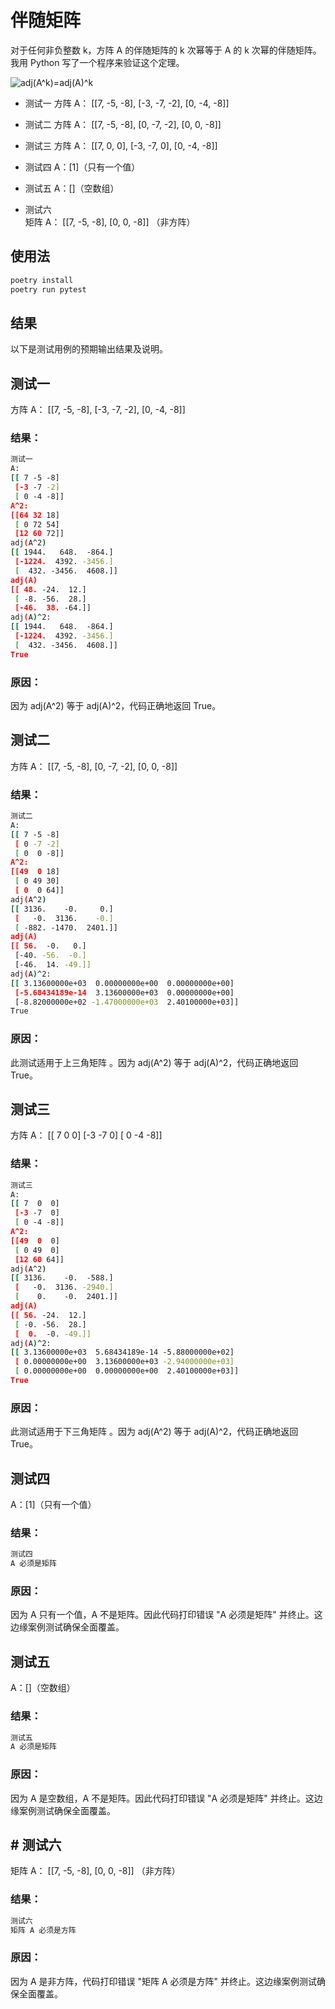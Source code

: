 # 伴随矩阵

对于任何非负整数 k，方阵 A 的伴随矩阵的 k 次幂等于 A 的 k 次幂的伴随矩阵。我用 Python 写了一个程序来验证这个定理。 

![adj(A^k)=adj(A)^k](https://github.com/easai/cofactor/blob/main/formula.png)

* 测试一 
方阵 A：
[[7, -5, -8],
 [-3, -7, -2],
 [0, -4, -8]]

* 测试二
方阵 A：
[[7, -5, -8],
 [0, -7, -2],
 [0, 0, -8]]
 
* 测试三 
方阵 A：
[[7, 0, 0],
 [-3, -7, 0],
 [0, -4, -8]]

* 测试四 
A：[1]（只有一个值）
 
* 测试五
A：[]（空数组）
 
* 测试六  
矩阵 A：
[[7, -5, -8],
 [0, 0, -8]] 
（非方阵）


## 使用法

```bash
poetry install
poetry run pytest
```

## 结果

以下是测试用例的预期输出结果及说明。

## 测试一
方阵 A：
[[7, -5, -8],
 [-3, -7, -2],
 [0, -4, -8]]

### 结果：
```bash
测试一
A:
[[ 7 -5 -8]
 [-3 -7 -2]
 [ 0 -4 -8]]
A^2:
[[64 32 18]
 [ 0 72 54]
 [12 60 72]]
adj(A^2)
[[ 1944.   648.  -864.]
 [-1224.  4392. -3456.]
 [  432. -3456.  4608.]]
adj(A)
[[ 48. -24.  12.]
 [ -8. -56.  28.]
 [-46.  38. -64.]]
adj(A)^2:
[[ 1944.   648.  -864.]
 [-1224.  4392. -3456.]
 [  432. -3456.  4608.]]
True
```
### 原因：
因为 adj(A^2) 等于 adj(A)^2，代码正确地返回 True。  

## 测试二
方阵 A：
[[7, -5, -8],
 [0, -7, -2],
 [0, 0, -8]]
### 结果：
```bash
测试二
A:
[[ 7 -5 -8]
 [ 0 -7 -2]
 [ 0  0 -8]]
A^2:
[[49  0 18]
 [ 0 49 30]
 [ 0  0 64]]
adj(A^2)
[[ 3136.    -0.     0.]
 [   -0.  3136.    -0.]
 [ -882. -1470.  2401.]]
adj(A)
[[ 56.  -0.   0.]
 [-40. -56.  -0.]
 [-46.  14. -49.]]
adj(A)^2:
[[ 3.13600000e+03  0.00000000e+00  0.00000000e+00]
 [-5.68434189e-14  3.13600000e+03  0.00000000e+00]
 [-8.82000000e+02 -1.47000000e+03  2.40100000e+03]]
True
```
### 原因：
此测试适用于上三角矩阵 。因为 adj(A^2) 等于 adj(A)^2，代码正确地返回 True。    

## 测试三
方阵 A：
[[ 7  0  0]
 [-3 -7  0]
 [ 0 -4 -8]]
 
### 结果：
```bash
测试三
A:
[[ 7  0  0]
 [-3 -7  0]
 [ 0 -4 -8]]
A^2:
[[49  0  0]
 [ 0 49  0]
 [12 60 64]]
adj(A^2)
[[ 3136.    -0.  -588.]
 [   -0.  3136. -2940.]
 [    0.    -0.  2401.]]
adj(A)
[[ 56. -24.  12.]
 [ -0. -56.  28.]
 [  0.  -0. -49.]]
adj(A)^2:
[[ 3.13600000e+03  5.68434189e-14 -5.88000000e+02]
 [ 0.00000000e+00  3.13600000e+03 -2.94000000e+03]
 [ 0.00000000e+00  0.00000000e+00  2.40100000e+03]]
True
```
### 原因：
此测试适用于下三角矩阵 。因为 adj(A^2) 等于 adj(A)^2，代码正确地返回 True。   

## 测试四
A：[1]（只有一个值）
### 结果：
```bash
测试四
A 必须是矩阵
```
### 原因：
因为 A 只有一个值，A 不是矩阵。因此代码打印错误 "A 必须是矩阵" 并终止。这边缘案例测试确保全面覆盖。

## 测试五
A：[]（空数组）
### 结果：
```bash
测试五
A 必须是矩阵
```
### 原因：
因为 A 是空数组，A 不是矩阵。因此代码打印错误 "A 必须是矩阵" 并终止。这边缘案例测试确保全面覆盖。

## # 测试六
矩阵 A：
[[7, -5, -8],
 [0, 0, -8]] 
（非方阵）
### 结果：
```bash
测试六
矩阵 A 必须是方阵
```
### 原因：
因为 A 是非方阵，代码打印错误 "矩阵 A 必须是方阵" 并终止。这边缘案例测试确保全面覆盖。 


